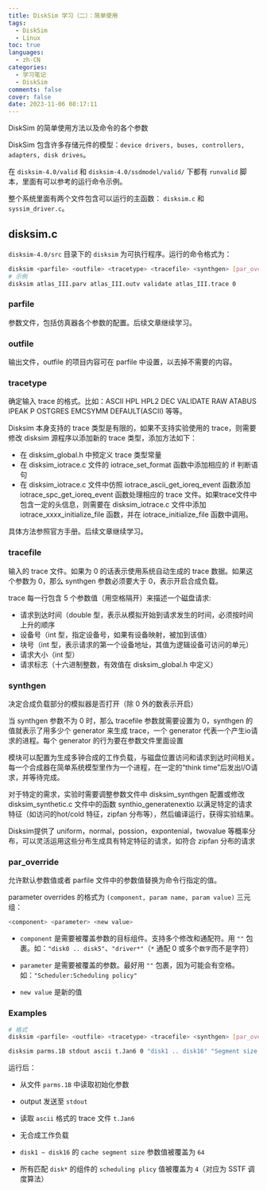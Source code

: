 ```yaml
---
title: DiskSim 学习（二）：简单使用
tags:
  - DiskSim
  - Linux
toc: true
languages:
  - zh-CN
categories:
  - 学习笔记
  - DiskSim
comments: false
cover: false
date: 2023-11-06 08:17:11
---
```


DiskSim 的简单使用方法以及命令的各个参数

<!-- more -->

DiskSim 包含许多存储元件的模型：`device drivers, buses, controllers, adapters, disk drives`。

在 `disksim-4.0/valid` 和 `disksim-4.0/ssdmodel/valid/` 下都有 `runvalid` 脚本，里面有可以参考的运行命令示例。

整个系统里面有两个文件包含可以运行的主函数： `disksim.c` 和 `syssim_driver.c`。

## disksim.c

`disksim-4.0/src` 目录下的 `disksim` 为可执行程序。运行的命令格式为：

```bash
disksim <parfile> <outfile> <tracetype> <tracefile> <synthgen> [par_override…]
# 示例
disksim atlas_III.parv atlas_III.outv validate atlas_III.trace 0
```

### parfile

参数文件，包括仿真器各个参数的配置。后续文章继续学习。

### outfile

输出文件，outfile 的项目内容可在 parfile 中设置，以去掉不需要的内容。

### tracetype

确定输入 trace 的格式。比如：ASCII HPL HPL2 DEC VALIDATE RAW ATABUS IPEAK P OSTGRES EMCSYMM DEFAULT(ASCII) 等等。

Disksim 本身支持的 trace 类型是有限的，如果不支持实验使用的 trace，则需要修改 disksim 源程序以添加新的 trace 类型，添加方法如下： 

* 在 disksim_global.h 中预定义 trace 类型常量
* 在 disksim_iotrace.c 文件的 iotrace_set_format 函数中添加相应的 if 判断语句
* 在 disksim_iotrace.c 文件中仿照 iotrace_ascii_get_ioreq_event 函数添加 iotrace_spc_get_ioreq_event 函数处理相应的 trace 文件。如果trace文件中包含一定的头信息，则需要在 disksim_iotrace.c 文件中添加 iotrace_xxxx_initialize_file 函数，并在 iotrace_initialize_file 函数中调用。

具体方法参照官方手册。后续文章继续学习。

### tracefile

输入的 trace 文件。如果为 0 的话表示使用系统自动生成的 trace 数据。如果这个参数为 0，那么 synthgen 参数必须要大于 0，表示开启合成负载。

trace 每一行包含 5 个参数值（用空格隔开）来描述一个磁盘请求:

* 请求到达时间（double 型，表示从模拟开始到请求发生的时间，必须按时间上升的顺序
* 设备号（int 型，指定设备号，如果有设备映射，被加到该值）
* 块号（int 型，表示请求的第一个设备地址，其值为逻辑设备可访问的单元）
* 请求大小（int 型）
* 请求标志（十六进制整数，有效值在 disksim_global.h 中定义）

### synthgen

决定合成负载部分的模拟器是否打开（除 0 外的数表示开启）

当 synthgen 参数不为 0 时，那么 tracefile 参数就需要设置为 0，synthgen 的值就表示了用多少个 generator 来生成 trace，一个 generator 代表一个产生io请求的进程。每个 generator 的行为要在参数文件里面设置

模块可以配置为生成多钟合成的工作负载，与磁盘位置访问和请求到达时间相关。每一个合成器在简单系统模型里作为一个进程，在一定的“think time”后发出I/O请求，并等待完成。

对于特定的需求，实验时需要调整参数文件中 disksim_synthgen 配置或修改 disksim_synthetic.c 文件中的函数 synthio_generatenextio 以满足特定的请求特征（如访问的hot/cold 特征，zipfan 分布等），然后编译运行，获得实验结果。

Disksim提供了 uniform，normal，possion，expontenial，twovalue 等概率分布，可以灵活运用这些分布生成具有特定特征的请求，如符合 zipfan 分布的请求

### par_override

允许默认参数值或者 parfile 文件中的参数值替换为命令行指定的值。

parameter overrides 的格式为 `(component, param name, param value)` 三元组：

```bash
<component> <parameter> <new value>
```

* `component` 是需要被覆盖参数的目标组件。支持多个修改和通配符。用 `""` 包裹。如：`"disk0 .. disk5"`、`"driver*"`（`*` 通配 0 或多个`数字`而不是字符）

* `parameter` 是需要被覆盖的参数。最好用 `""` 包裹，因为可能会有空格。如：`"Scheduler:Scheduling policy"`

* `new value` 是新的值


### Examples

```bash
# 格式
disksim <parfile> <outfile> <tracetype> <tracefile> <synthgen> [par_override…]

disksim parms.1B stdout ascii t.Jan6 0 "disk1 .. disk16" "Segment size (in blks)" 64 "disk*" "Scheduler:Scheduling policy" 4
```

运行后：

* 从文件 `parms.1B` 中读取初始化参数

* output 发送至 `stdout`

* 读取 `ascii` 格式的 trace 文件 `t.Jan6`

* 无合成工作负载

* `disk1 ~ disk16` 的 `cache segment size` 参数值被覆盖为 `64`

* 所有匹配 `disk*` 的组件的 `scheduling plicy` 值被覆盖为 `4`（对应为 SSTF 调度算法）